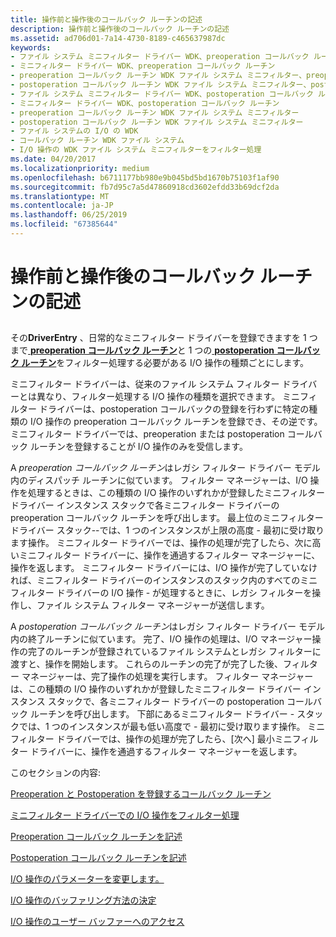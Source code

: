 ```yaml
---
title: 操作前と操作後のコールバック ルーチンの記述
description: 操作前と操作後のコールバック ルーチンの記述
ms.assetid: ad706d01-7a14-4730-8189-c465637987dc
keywords:
- ファイル システム ミニフィルター ドライバー WDK、preoperation コールバック ルーチン
- ミニフィルター ドライバー WDK、preoperation コールバック ルーチン
- preoperation コールバック ルーチン WDK ファイル システム ミニフィルター、preoperation コールバック ルーチンについて
- postoperation コールバック ルーチン WDK ファイル システム ミニフィルター、postoperation コールバック ルーチンについて
- ファイル システム ミニフィルター ドライバー WDK、postoperation コールバック ルーチン
- ミニフィルター ドライバー WDK、postoperation コールバック ルーチン
- preoperation コールバック ルーチン WDK ファイル システム ミニフィルター
- postoperation コールバック ルーチン WDK ファイル システム ミニフィルター
- ファイル システムの I/O の WDK
- コールバック ルーチン WDK ファイル システム
- I/O 操作の WDK ファイル システム ミニフィルターをフィルター処理
ms.date: 04/20/2017
ms.localizationpriority: medium
ms.openlocfilehash: b6711177bb980e9b045bd5bd1670b75103f1af90
ms.sourcegitcommit: fb7d95c7a5d47860918cd3602efdd33b69dcf2da
ms.translationtype: MT
ms.contentlocale: ja-JP
ms.lasthandoff: 06/25/2019
ms.locfileid: "67385644"
---
```

# <a name="writing-preoperation-and-postoperation-callback-routines"></a>操作前と操作後のコールバック ルーチンの記述


## <span id="ddk_writing_preoperation_and_postoperation_callback_routines_if"></span><span id="DDK_WRITING_PREOPERATION_AND_POSTOPERATION_CALLBACK_ROUTINES_IF"></span>


その**DriverEntry** 、日常的なミニフィルター ドライバーを登録できますを 1 つまで[ **preoperation コールバック ルーチン**](https://docs.microsoft.com/windows-hardware/drivers/ddi/content/fltkernel/nc-fltkernel-pflt_pre_operation_callback)と 1 つの[ **postoperation コールバック ルーチン**](https://docs.microsoft.com/windows-hardware/drivers/ddi/content/fltkernel/nc-fltkernel-pflt_post_operation_callback)をフィルター処理する必要がある I/O 操作の種類ごとにします。

ミニフィルター ドライバーは、従来のファイル システム フィルター ドライバーとは異なり、フィルター処理する I/O 操作の種類を選択できます。 ミニフィルター ドライバーは、postoperation コールバックの登録を行わずに特定の種類の I/O 操作の preoperation コールバック ルーチンを登録でき、その逆です。 ミニフィルター ドライバーでは、preoperation または postoperation コールバック ルーチンを登録することが I/O 操作のみを受信します。

A *preoperation コールバック ルーチン*はレガシ フィルター ドライバー モデル内のディスパッチ ルーチンに似ています。 フィルター マネージャーは、I/O 操作を処理するときは、この種類の I/O 操作のいずれかが登録したミニフィルター ドライバー インスタンス スタックで各ミニフィルター ドライバーの preoperation コールバック ルーチンを呼び出します。 最上位のミニフィルター ドライバー スタック--では、1 つのインスタンスが上限の高度 - 最初に受け取ります操作。 ミニフィルター ドライバーでは、操作の処理が完了したら、次に高いミニフィルター ドライバーに、操作を通過するフィルター マネージャーに、操作を返します。 ミニフィルター ドライバーには、I/O 操作が完了していなければ、ミニフィルター ドライバーのインスタンスのスタック内のすべてのミニフィルター ドライバーの I/O 操作 - が処理するときに、レガシ フィルターを操作し、ファイル システム フィルター マネージャーが送信します。

A *postoperation コールバック ルーチン*はレガシ フィルター ドライバー モデル内の終了ルーチンに似ています。 完了、I/O 操作の処理は、I/O マネージャー操作の完了のルーチンが登録されているファイル システムとレガシ フィルターに渡すと、操作を開始します。 これらのルーチンの完了が完了した後、フィルター マネージャーは、完了操作の処理を実行します。 フィルター マネージャーは、この種類の I/O 操作のいずれかが登録したミニフィルター ドライバー インスタンス スタックで、各ミニフィルター ドライバーの postoperation コールバック ルーチンを呼び出します。 下部にあるミニフィルター ドライバー - スタックでは、1 つのインスタンスが最も低い高度で - 最初に受け取ります操作。 ミニフィルター ドライバーでは、操作の処理が完了したら、[次へ] 最小ミニフィルター ドライバーに、操作を通過するフィルター マネージャーを返します。

このセクションの内容:

[Preoperation と Postoperation を登録するコールバック ルーチン](registering-preoperation-and-postoperation-callback-routines.md)

[ミニフィルター ドライバーでの I/O 操作をフィルター処理](filtering-i-o-operations-in-a-minifilter-driver.md)

[Preoperation コールバック ルーチンを記述](writing-preoperation-callback-routines.md)

[Postoperation コールバック ルーチンを記述](writing-postoperation-callback-routines.md)

[I/O 操作のパラメーターを変更します。](modifying-the-parameters-for-an-i-o-operation.md)

[I/O 操作のバッファリング方法の決定](determining-the-buffering-method-for-an-i-o-operation.md)

[I/O 操作のユーザー バッファーへのアクセス](accessing-the-user-buffers-for-an-i-o-operation.md)

 

 




